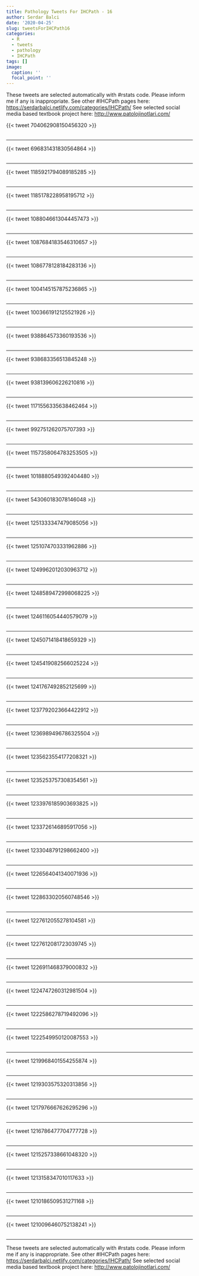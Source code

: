 ```yaml
---
title: Pathology Tweets For IHCPath - 16
author: Serdar Balci
date: '2020-04-25'
slug: tweetsForIHCPath16
categories:
  - R
  - tweets
  - pathology
  - IHCPath
tags: []
image:
  caption: ''
  focal_point: ''
---
```



These tweets are selected automatically with #rstats code. Please inform me if any is inappropriate.
See other #IHCPath pages here: https://serdarbalci.netlify.com/categories/IHCPath/ 
See selected social media based textbook project here: http://www.patolojinotlari.com/

{{< tweet 704062908150456320 >}}
<br>
<br>
<hr>
{{< tweet 696831431830564864 >}}
<br>
<br>
<hr>
{{< tweet 1185921794089185285 >}}
<br>
<br>
<hr>
{{< tweet 1185178228958195712 >}}
<br>
<br>
<hr>
{{< tweet 1088046613044457473 >}}
<br>
<br>
<hr>
{{< tweet 1087684183546310657 >}}
<br>
<br>
<hr>
{{< tweet 1086778128184283136 >}}
<br>
<br>
<hr>
{{< tweet 1004145157875236865 >}}
<br>
<br>
<hr>
{{< tweet 1003661912125521926 >}}
<br>
<br>
<hr>
{{< tweet 938864573360193536 >}}
<br>
<br>
<hr>
{{< tweet 938683356513845248 >}}
<br>
<br>
<hr>
{{< tweet 938139606226210816 >}}
<br>
<br>
<hr>
{{< tweet 1171556335638462464 >}}
<br>
<br>
<hr>
{{< tweet 992751262075707393 >}}
<br>
<br>
<hr>
{{< tweet 1157358064783253505 >}}
<br>
<br>
<hr>
{{< tweet 1018880549392404480 >}}
<br>
<br>
<hr>
{{< tweet 543060183078146048 >}}
<br>
<br>
<hr>
{{< tweet 1251333347479085056 >}}
<br>
<br>
<hr>
{{< tweet 1251074703331962886 >}}
<br>
<br>
<hr>
{{< tweet 1249962012030963712 >}}
<br>
<br>
<hr>
{{< tweet 1248589472998068225 >}}
<br>
<br>
<hr>
{{< tweet 1246116054440579079 >}}
<br>
<br>
<hr>
{{< tweet 1245071418418659329 >}}
<br>
<br>
<hr>
{{< tweet 1245419082566025224 >}}
<br>
<br>
<hr>
{{< tweet 1241767492852125699 >}}
<br>
<br>
<hr>
{{< tweet 1237792023664422912 >}}
<br>
<br>
<hr>
{{< tweet 1236989496786325504 >}}
<br>
<br>
<hr>
{{< tweet 1235623554177208321 >}}
<br>
<br>
<hr>
{{< tweet 1235253757308354561 >}}
<br>
<br>
<hr>
{{< tweet 1233976185903693825 >}}
<br>
<br>
<hr>
{{< tweet 1233726146895917056 >}}
<br>
<br>
<hr>
{{< tweet 1233048791298662400 >}}
<br>
<br>
<hr>
{{< tweet 1226564041340071936 >}}
<br>
<br>
<hr>
{{< tweet 1228633020560748546 >}}
<br>
<br>
<hr>
{{< tweet 1227612055278104581 >}}
<br>
<br>
<hr>
{{< tweet 1227612081723039745 >}}
<br>
<br>
<hr>
{{< tweet 1226911468379000832 >}}
<br>
<br>
<hr>
{{< tweet 1224747260312981504 >}}
<br>
<br>
<hr>
{{< tweet 1222586278719492096 >}}
<br>
<br>
<hr>
{{< tweet 1222549950120087553 >}}
<br>
<br>
<hr>
{{< tweet 1219968401554255874 >}}
<br>
<br>
<hr>
{{< tweet 1219303575320313856 >}}
<br>
<br>
<hr>
{{< tweet 1217976667626295296 >}}
<br>
<br>
<hr>
{{< tweet 1216786477704777728 >}}
<br>
<br>
<hr>
{{< tweet 1215257338661048320 >}}
<br>
<br>
<hr>
{{< tweet 1213158347010117633 >}}
<br>
<br>
<hr>
{{< tweet 1210186509531271168 >}}
<br>
<br>
<hr>
{{< tweet 1210096460752138241 >}}
<br>
<br>
<hr>


These tweets are selected automatically with #rstats code. Please inform me if any is inappropriate.
See other #IHCPath pages here: https://serdarbalci.netlify.com/categories/IHCPath/ 
See selected social media based textbook project here: http://www.patolojinotlari.com/
